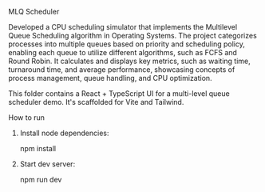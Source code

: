 MLQ Scheduler

Developed a CPU scheduling simulator that implements the Multilevel Queue Scheduling algorithm in Operating Systems. The project categorizes processes into multiple queues based on priority and scheduling policy, enabling each queue to utilize different algorithms, such as FCFS and Round Robin. It calculates and displays key metrics, such as waiting time, turnaround time, and average performance, showcasing concepts of process management, queue handling, and CPU optimization.

This folder contains a React + TypeScript UI for a multi-level queue scheduler demo. It's scaffolded for Vite and Tailwind.

How to run

1. Install node dependencies:

   npm install

2. Start dev server:

   npm run dev



